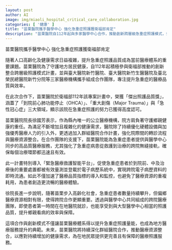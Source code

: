 ```yaml
---
layout: post
author: AI
image: img/miaoli_hospital_critical_care_collaboration.jpg
categories: [ '健康' ]
title: "苗栗醫院攜手醫學中心 強化急重症照護獲衛福部肯定"
description: "苗栗醫院自112年起與多家醫學中心合作，推動創新跨層級急重症照護模式，榮獲衛福部傑出照護品質獎，提升地方急重症醫療效率與品質，保障偏鄉居民健康。"
---
```

苗栗醫院攜手醫學中心 強化急重症照護獲衛福部肯定

隨著人口高齡化及健康需求日益複雜，提升急重症照護品質成為當前醫療體系的重要課題。苗栗醫院為了守護地方居民健康，自112年起積極參與衛福部推動的創新整合跨層級照護模式計畫，並與臺大醫院新竹醫院、臺大醫院新竹生醫醫院及臺北榮民總醫院新竹分院等三家醫療機構攜手組成合作團隊，專注提升急重症的醫療品質與效率。

在此次合作下，苗栗醫院於衛福部112年該專案計畫中，榮獲「傑出照護品質獎」，涵蓋了「到院前心肺功能停止（OHCA）」、「重大創傷（Major Trauma）」與「急性冠心症」三大領域，顯示該院在急重症照護的努力已獲得高度認可。

苗栗醫院院長徐國芳表示，作為縣內唯一的公立醫療機構，院方肩負著守護鄉親健康的重任。為滿足不斷增加且複雜化的健康需求，醫院除了持續優化硬體設備與加強優秀醫療人力的引入外，更透過加入群組醫院合作計畫，強化院際間的轉診流程與醫療資源整合。在合作團隊的支援下，苗栗醫院能為急重症患者提供與醫學中心同步的高品質醫療服務，尤其強化了急重症病患從救護到治療的跨院無縫接軌，確保每個治療環節都迅速且有效。

此一計畫特別導入「緊急醫療救護智能平台」，促使急重症患者於到院前、中及治療後的重要處置都被有效量測並登載於電子病歷系統中，實現跨院電子病歷資料的即時流通。如此不僅加速了醫療品質指標的導入和監控，也避免了醫療資源的重複耗用，為患者創造更流暢的醫療體驗。

徐院長進一步說明，隨著苗栗步入高齡化社會，急重症患者數量持續攀升，但偏鄉醫療資源相對有限，使得跨院合作更顯重要。透過與醫學中心共同組成的跨院醫療團隊，即使患者第一時間在在地醫院就診，也能享受到與大型醫學中心相當的照護品質，提升鄉親看病的效率與保障。

這項合作與創新模式不僅讓苗栗醫療體系得以提升急重症照護量能，也成為地方醫療服務提升的典範。未來，苗栗醫院將持續深化群組醫院合作，推動醫療資源整合，以應對持續增加的健康需求，為在地民眾提供更完善且有保障的醫療照護服務。